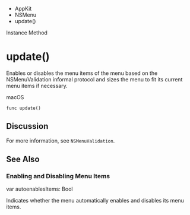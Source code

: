 

- AppKit
- NSMenu
-  update() 

Instance Method

# update()

Enables or disables the menu items of the menu based on the NSMenuValidation informal protocol and sizes the menu to fit its current menu items if necessary.

macOS

``` source
func update()
```

## Discussion

For more information, see `NSMenuValidation`.

## See Also

### Enabling and Disabling Menu Items

var autoenablesItems: Bool

Indicates whether the menu automatically enables and disables its menu items.

